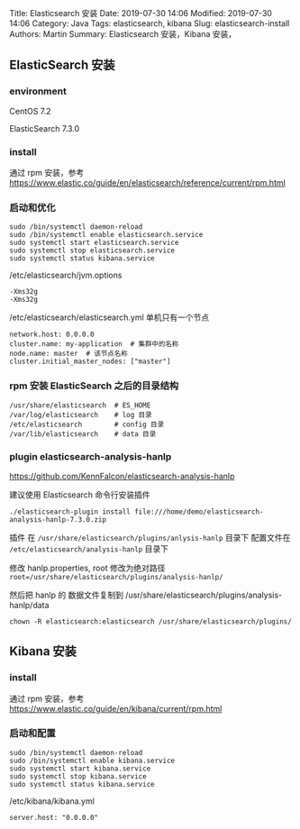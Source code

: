 Title: Elasticsearch 安装
Date: 2019-07-30 14:06
Modified: 2019-07-30 14:06
Category: Java
Tags: elasticsearch, kibana
Slug: elasticsearch-install
Authors: Martin
Summary: Elasticsearch 安装，Kibana 安装，


## ElasticSearch 安装

### environment

CentOS 7.2

ElasticSearch 7.3.0

### install

通过 rpm 安装，参考 https://www.elastic.co/guide/en/elasticsearch/reference/current/rpm.html

### 启动和优化

```
sudo /bin/systemctl daemon-reload
sudo /bin/systemctl enable elasticsearch.service
sudo systemctl start elasticsearch.service
sudo systemctl stop elasticsearch.service
sudo systemctl status kibana.service
```

/etc/elasticsearch/jvm.options

```
-Xms32g
-Xms32g
```

/etc/elasticsearch/elasticsearch.yml 单机只有一个节点

```
network.host: 0.0.0.0
cluster.name: my-application  # 集群中的名称
node.name: master  # 该节点名称
cluster.initial_master_nodes: ["master"] 
```

### rpm 安装 ElasticSearch 之后的目录结构

```
/usr/share/elasticsearch  # ES_HOME
/var/log/elasticsearch    # log 目录
/etc/elasticsearch        # config 目录
/var/lib/elasticsearch    # data 目录
```

### plugin elasticsearch-analysis-hanlp

https://github.com/KennFalcon/elasticsearch-analysis-hanlp

建议使用 Elasticsearch 命令行安装插件

```
./elasticsearch-plugin install file:///home/demo/elasticsearch-analysis-hanlp-7.3.0.zip
```

插件 在 `/usr/share/elasticsearch/plugins/anlysis-hanlp` 目录下
配置文件在 `/etc/elasticsearch/analysis-hanlp` 目录下

修改 hanlp.properties, root 修改为绝对路径 `root=/usr/share/elasticsearch/plugins/analysis-hanlp/`

然后把 hanlp 的 数据文件复制到 /usr/share/elasticsearch/plugins/analysis-hanlp/data

```
chown -R elasticsearch:elasticsearch /usr/share/elasticsearch/plugins/
```


## Kibana 安装

### install

通过 rpm 安装，参考 https://www.elastic.co/guide/en/kibana/current/rpm.html

### 启动和配置

```
sudo /bin/systemctl daemon-reload
sudo /bin/systemctl enable kibana.service
sudo systemctl start kibana.service
sudo systemctl stop kibana.service
sudo systemctl status kibana.service
```

/etc/kibana/kibana.yml

```
server.host: "0.0.0.0"
```














